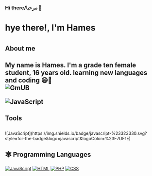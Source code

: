 ### Hi there/مرحبا 👋

<h1>hye there!, I'm Hames <h1>

  <h2>About me<h2>

My name is Hames. I'm a grade ten female student, 16 years old. learning new languages and coding 😄🌱
<br>
![GmUB](https://github.com/Hames-al-sharoa/Hames-al-sharoa/assets/159185115/ae9f4130-9886-4efe-93b5-2dd5c6fa3965)

![JavaScript](https://img.shields.io/badge/javascript-%23323330.svg?style=for-the-badge&logo=javascript&logoColor=%23F7DF1E)

<h2>Tools<h2></h2>
![JavaScript](https://img.shields.io/badge/javascript-%23323330.svg?style=for-the-badge&logo=javascript&logoColor=%23F7DF1E)

<h2>🕸️ Programming Languages </h2>


  <a href="https://github.com/search?q=userhames.al-sharoa+language%3Abash"><img alt="JavaScript" src="https://img.shields.io/badge/JavaScript-F7DF1E.svg?logo=javascript&logoColor=white"></a>
  <a href="https://github.com/search?q=userhames.al-sharoa+language%3Abash"><img alt="HTML" src="https://img.shields.io/badge/HTML-E34F26.svg?logo=html5&logoColor=white"></a>
  <a href="https://github.com/search?q=userhames.al-sharoa+language%3Abash"><img alt="PHP" src="https://img.shields.io/badge/PHP-%23777BB4.svg?logo=php&logoColor=black"></a>
  <a href="https://github.com/search?q=userhames.al-sharoa+language%3Abash"><img alt="CSS" src="https://img.shields.io/badge/CSS-1572B6.svg?logo=css3&logoColor=white"></a>

